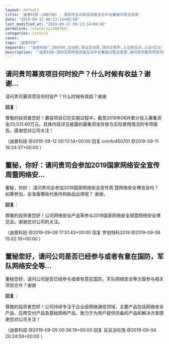 ```yaml
---
layout: default
title: '迪普科技（300768）- 深交所互动易投资者互动平台董秘问答全收录'
date: "2019-09-12 00:13:14+00:00"
last_modified_at: "2019-09-12 00:13:14+00:00"
permalink: /stock/sz/300768/
categories: szstock
cover: 
tags: "迪普科技"
keywords: '"迪普科技",300768,互动易,深证互动易,深圳交易所,上证易互动,上证e互动'
description: '"迪普科技-深圳交易所投资者互动平台董秘问答全收录,请问贵司募资项目何时投产？什么时候有收益？谢谢"'
---
```


## 请问贵司募资项目何时投产？什么时候有收益？谢谢...

请问贵司募资项目何时投产？什么时候有收益？谢谢

**回复**：

尊敬的投资者您好！募投项目已在实施过程中，截至2019年06月累计投入募集资金20,531.60万元，具体内容详见披露的募集资金存放与实际使用情况的专项报告。感谢您对公司关注！ 

（迪普科技  @2019-09-12 00:13:14+00:00 回复 cninfo450701  @2019-09-11 19:24:37+00:00 ）

## 董秘，你好：请问贵司会参加2019国家网络安全宣传周暨网络安...

董秘，你好：
请问贵司会参加2019国家网络安全宣传周
暨网络安全博览会吗？
如果参加，会准备哪些代表作和新品出席呢？
谢谢。

**回复**：

尊敬的投资者您好！公司网络安全产品等参与2019国家网络安全周暨网络安全博览会。谢谢您对公司的关注。 

（迪普科技  @2019-09-08 17:51:43+00:00 回复 罗伯特科2019  @2019-09-06 15:02:10+00:00 ）

## 董秘您好，请问公司是否已经参与或者有意在国防，军队网络安全等...

董秘您好，请问公司是否已经参与或者有意在国防，军队网络安全等方面参与相关项目合作？谢谢

**回复**：

尊敬的投资者您好！公司持续专注于企业级网络通信领域，主要产品包括网络安全产品、应用交付产品及基础网络产品，致力于为用户提供完备的产品和解决方案感谢您对公司关注！ 

（迪普科技  @2019-09-05 00:36:19+00:00 回复 豆豆没吃饱  @2019-09-04 20:24:59+00:00 ）

